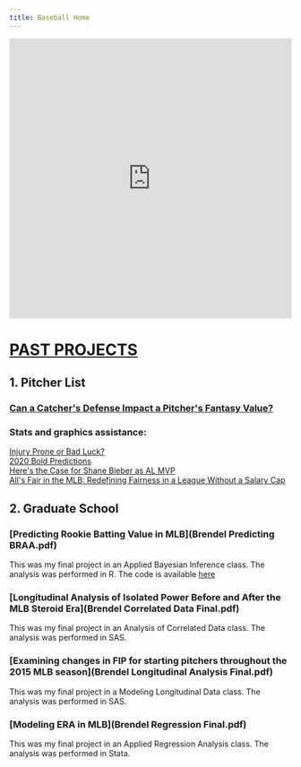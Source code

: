 ```yaml
---
title: Baseball Home
---
```

<script src="https://embed.pickaxeproject.com/axe/scripts/masterpage.js"></script>
<iframe id=3NPYY7GG44 loading="eager" src="https://embed.pickaxeproject.com/axe?id=Explaining_a_Concept_UEXZV&mode=embed_gold&theme=light&opacity=100&font_header=Real+Head+Pro&font_body=Real+Head+Pro&font_labels=Real+Head+Pro&font_button=Real+Head+Pro&host=beta" width="100%" height="500px" onMouseOver="this.style.boxShadow='0 2px 2px 1px rgba(0,0,0,0.2)'" onMouseOut="this.style.boxShadow='none'" style="border:0;transition:.3s;" frameBorder="0"></iframe>
<script>
	iFrameResize({heightCalculationMethod:'taggedElement' }, '#3NPYY7GG44')
</script>

# <ins>PAST PROJECTS</ins>

## 1. Pitcher List

### [Can a Catcher's Defense Impact a Pitcher's Fantasy Value?](https://www.pitcherlist.com/going-deep-can-a-catchers-defense-impact-a-pitchers-fantasy-production/)

### Stats and graphics assistance:  
[Injury Prone or Bad Luck?](https://www.pitcherlist.com/injury-prone-or-bad-luck-part-1/)  
[2020 Bold Predictions](https://www.pitcherlist.com/james-schianos-big-and-bold-predictions/)  
[Here's the Case for Shane Bieber as AL MVP](https://www.pitcherlist.com/heres-the-case-for-shane-bieber-as-al-mvp/)  
[All's Fair in the MLB: Redefining Fairness in a League Without a Salary Cap](https://www.pitcherlist.com/alls-fair-in-mlb-redefining-fairness-in-a-league-without-a-salary-cap/)

## 2. Graduate School

### [Predicting Rookie Batting Value in MLB](Brendel Predicting BRAA.pdf)
This was my final project in an Applied Bayesian Inference class. The analysis was performed in R. The code is available [here](https://github.com/pcbrendel/baseballanalysis)

### [Longitudinal Analysis of Isolated Power Before and After the MLB Steroid Era](Brendel Correlated Data Final.pdf)
This was my final project in an Analysis of Correlated Data class. The analysis was performed in SAS.

### [Examining changes in FIP for starting pitchers throughout the 2015 MLB season](Brendel Longitudinal Analysis Final.pdf)
This was my final project in a Modeling Longitudinal Data class. The analysis was performed in SAS.

### [Modeling ERA in MLB](Brendel Regression Final.pdf)
This was my final project in an Applied Regression Analysis class. The analysis was performed in Stata.


